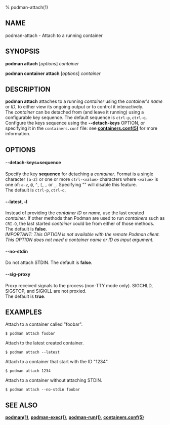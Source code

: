% podman-attach(1)

## NAME
podman\-attach - Attach to a running container

## SYNOPSIS
**podman attach** [*options*] *container*

**podman container attach** [*options*] *container*

## DESCRIPTION
**podman attach** attaches to a running *container* using the *container's name* or *ID*, to either view its ongoing output or to control it interactively.\
The *container* can be detached from (and leave it running) using a configurable key sequence. The default sequence is `ctrl-p,ctrl-q`. Configure the keys sequence using the **--detach-keys** OPTION, or specifying it in the `containers.conf` file: see **[containers.conf(5)](https://github.com/containers/common/blob/master/docs/containers.conf.5.md)** for more information.

## OPTIONS
#### **--detach-keys**=**sequence**

Specify the key **sequence** for detaching a *container*. Format is a single character `[a-Z]` or one or more `ctrl-<value>` characters where `<value>` is one of: `a-z`, `@`, `^`, `[`, `,` or `_`. Specifying "" will disable this feature.\
The default is `ctrl-p,ctrl-q`.

#### **--latest**, **-l**

Instead of providing the *container ID* or *name*, use the last created *container*. If other methods than Podman are used to run *containers* such as `CRI-O`, the last started *container* could be from either of those methods.\
The default is **false**.\
*IMPORTANT: This OPTION is not available with the remote Podman client. This OPTION does not need a container name or ID as input argument.*

#### **--no-stdin**

Do not attach STDIN. The default is **false**.

#### **--sig-proxy**

Proxy received signals to the process (non-TTY mode only). SIGCHLD, SIGSTOP, and SIGKILL are not proxied.\
The default is **true**.

## EXAMPLES
Attach to a container called "foobar".
```
$ podman attach foobar
```

Attach to the latest created container.
```
$ podman attach --latest
```

Attach to a container that start with the ID "1234".
```
$ podman attach 1234
```

Attach to a container without attaching STDIN.
```
$ podman attach --no-stdin foobar
```

## SEE ALSO
**[podman(1)](podman.1.md)**, **[podman-exec(1)](podman-exec.1.md)**, **[podman-run(1)](podman-run.1.md)**, **[containers.conf(5)](https://github.com/containers/common/blob/master/docs/containers.conf.5.md)**
